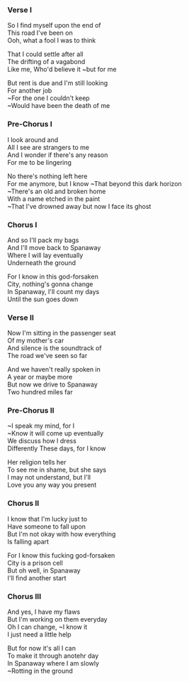 ### Verse I

So I find myself upon the end of  
This road I've been on  
Ooh, what a fool I was to think

That I could settle after all  
The drifting of a vagabond  
Like me, Who'd believe it ~but for me

But rent is due and I'm still looking  
For another job  
~For the one I couldn't keep  
~Would have been the death of me  

### Pre-Chorus I

I look around and  
All I see are strangers to me  
And I wonder if there's any reason    
For me to be lingering  

No there's nothing left here  
For me anymore, but I know
~That beyond this dark horizon  
~There's an old and broken home  
With a name etched in the paint  
~That I've drowned away but now I face its ghost

### Chorus I

And so I'll pack my bags  
And I'll move back to Spanaway  
Where I will lay eventually  
Underneath the ground

For I know in this god-forsaken  
City, nothing's gonna change  
In Spanaway, I'll count my days  
Until the sun goes down

### Verse II

Now I'm sitting in the passenger seat  
Of my mother's car  
And silence is the soundtrack of  
The road we've seen so far

And we haven't really spoken in  
A year or maybe more  
But now we drive to Spanaway  
Two hundred miles far

### Pre-Chorus II

~I speak my mind, for I  
~Know it will come up eventually  
We discuss how I dress  
Differently These days, for I know

Her religion tells her  
To see me in shame, but she says  
I may not understand, but I'll  
Love you any way you present

### Chorus II

I know that I'm lucky just to  
Have someone to fall upon  
But I'm not okay with how everything  
Is falling apart

For I know this fucking god-forsaken  
City is a prison cell  
But oh well, in Spanaway  
I'll find another start

### Chorus III

And yes, I have my flaws  
But I'm working on them everyday  
Oh I can change, ~I know it  
I just need a little help

But for now it's all I can  
To make it through anotehr day  
In Spanaway where I am slowly  
~Rotting in the ground
